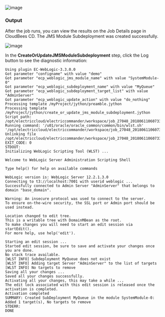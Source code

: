 
![image](images/CreateOrUpdateSubdeployment/Form.png)


### Output

After the job runs, you can view the results on the Job Details page in CloudBees CD. The JMS Module Subdeployment was created successfully.


![image](images/CreateOrUpdateSubdeployment/Summary.png)


In the **CreateOrUpdateJMSModuleSubdeployment** step, click the Log button to see the diagnostic information:

    Using plugin EC-WebLogic-3.3.0.0
    Got parameter "configname" with value "demo"
    Got parameter "ecp_weblogic_jms_module_name" with value "SystemModule-0"
    Got parameter "ecp_weblogic_subdeployment_name" with value "MyQueue"
    Got parameter "ecp_weblogic_subdeployment_target_list" with value "AdminServer"
    Got parameter "ecp_weblogic_update_action" with value "do_nothing"
    Processing template /myProject/jython/preamble.jython
    Processing template /myProject/jython/create_or_update_jms_module_subdeployment.jython
    Script path: /opt/electriccloud/electriccommander/workspace/job_27048_20180611060733/exec_403411813739896.jython
    Running command: '/u01/oracle/oracle_common/common/bin/wlst.sh' '/opt/electriccloud/electriccommander/workspace/job_27048_20180611060733/exec_403411813739896.jython'
    Unlinking file /opt/electriccloud/electriccommander/workspace/job_27048_20180611060733/exec_403411813739896.jython
    EXIT_CODE: 0
    STDOUT:
    Initializing WebLogic Scripting Tool (WLST) ...

    Welcome to WebLogic Server Administration Scripting Shell

    Type help() for help on available commands

    WebLogic version is: WebLogic Server 12.2.1.3.0
    Connecting to t3://localhost:7001 with userid weblogic ...
    Successfully connected to Admin Server "AdminServer" that belongs to domain "base_domain".

    Warning: An insecure protocol was used to connect to the server.
    To ensure on-the-wire security, the SSL port or Admin port should be used instead.

    Location changed to edit tree.
    This is a writable tree with DomainMBean as the root.
    To make changes you will need to start an edit session via startEdit().
    For more help, use help('edit').

    Starting an edit session ...
    Started edit session, be sure to save and activate your changes once you are done.
    No stack trace available.
    [WLST INFO] Subdeployment MyQueue does not exist
    [WLST INFO] Adding target Server "AdminServer" to the list of targets
    [WLST INFO] No targets to remove
    Saving all your changes ...
    Saved all your changes successfully.
    Activating all your changes, this may take a while ...
    The edit lock associated with this edit session is released once the activation is completed.
    Activation completed
    SUMMARY: Created SubDeployment MyQueue in the module SystemModule-0: Added 1 target(s), No targets to remove
    STDERR:
    DONE

